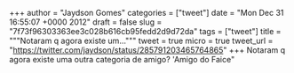 
+++
author = "Jaydson Gomes"
categories = ["tweet"]
date = "Mon Dec 31 16:55:07 +0000 2012"
draft = false
slug = "7f73f96303363ee3c028b616cb95fedd2d9d72da"
tags = ["tweet"]
title = """Notaram q agora existe um..."""
tweet = true
micro = true
tweet_url = "https://twitter.com/jaydson/status/285791203465764865"
+++
Notaram q agora existe uma outra categoria de amigo? 'Amigo do Faice"
